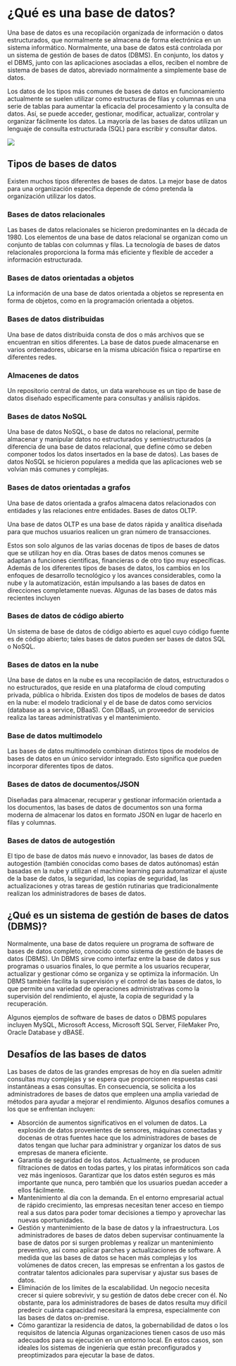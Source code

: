 # ¿Qué es una base de datos?

Una base de datos es una recopilación organizada de información o datos estructurados, que normalmente se almacena de forma electrónica en un sistema informático. Normalmente, una base de datos está controlada por un sistema de gestión de bases de datos (DBMS). En conjunto, los datos y el DBMS, junto con las aplicaciones asociadas a ellos, reciben el nombre de sistema de bases de datos, abreviado normalmente a simplemente base de datos.

Los datos de los tipos más comunes de bases de datos en funcionamiento actualmente se suelen utilizar como estructuras de filas y columnas en una serie de tablas para aumentar la eficacia del procesamiento y la consulta de datos. Así, se puede acceder, gestionar, modificar, actualizar, controlar y organizar fácilmente los datos. La mayoría de las bases de datos utilizan un lenguaje de consulta estructurada (SQL) para escribir y consultar datos.

![](https://d1.awsstatic.com/whatisimg/database-seo-1.270cb06b819915c5f763a0b9f88255e044c4dac5.249328f222f09586e55df76cb2fc99cd28d45a09.png)

## Tipos de bases de datos

Existen muchos tipos diferentes de bases de datos. La mejor base de datos para una organización específica depende de cómo pretenda la organización utilizar los datos.

### Bases de datos relacionales

Las bases de datos relacionales se hicieron predominantes en la década de 1980. Los elementos de una base de datos relacional se organizan como un conjunto de tablas con columnas y filas. La tecnología de bases de datos relacionales proporciona la forma más eficiente y flexible de acceder a información estructurada.

### Bases de datos orientadas a objetos

La información de una base de datos orientada a objetos se representa en forma de objetos, como en la programación orientada a objetos.

### Bases de datos distribuidas

Una base de datos distribuida consta de dos o más archivos que se encuentran en sitios diferentes. La base de datos puede almacenarse en varios ordenadores, ubicarse en la misma ubicación física o repartirse en diferentes redes.

### Almacenes de datos

Un repositorio central de datos, un data warehouse es un tipo de base de datos diseñado específicamente para consultas y análisis rápidos.

### Bases de datos NoSQL

Una base de datos NoSQL, o base de datos no relacional, permite almacenar y manipular datos no estructurados y semiestructurados (a diferencia de una base de datos relacional, que define cómo se deben componer todos los datos insertados en la base de datos). Las bases de datos NoSQL se hicieron populares a medida que las aplicaciones web se volvían más comunes y complejas.

### Bases de datos orientadas a grafos

Una base de datos orientada a grafos almacena datos relacionados con entidades y las relaciones entre entidades.
Bases de datos OLTP. 

Una base de datos OLTP es una base de datos rápida y analítica diseñada para que muchos usuarios realicen un gran número de transacciones.


Estos son solo algunos de las varias docenas de tipos de bases de datos que se utilizan hoy en día. Otras bases de datos menos comunes se adaptan a funciones científicas, financieras o de otro tipo muy específicas. Además de los diferentes tipos de bases de datos, los cambios en los enfoques de desarrollo tecnológico y los avances considerables, como la nube y la automatización, están impulsando a las bases de datos en direcciones completamente nuevas. Algunas de las bases de datos más recientes incluyen

### Bases de datos de código abierto

Un sistema de base de datos de código abierto es aquel cuyo código fuente es de código abierto; tales bases de datos pueden ser bases de datos SQL o NoSQL.

### Bases de datos en la nube

Una base de datos en la nube es una recopilación de datos, estructurados o no estructurados, que reside en una plataforma de cloud computing privada, pública o híbrida. Existen dos tipos de modelos de bases de datos en la nube: el modelo tradicional y el de base de datos como servicios (database as a service, DBaaS). Con DBaaS, un proveedor de servicios realiza las tareas administrativas y el mantenimiento.

### Base de datos multimodelo

Las bases de datos multimodelo combinan distintos tipos de modelos de bases de datos en un único servidor integrado. Esto significa que pueden incorporar diferentes tipos de datos.

### Bases de datos de documentos/JSON

Diseñadas para almacenar, recuperar y gestionar información orientada a los documentos, las bases de datos de documentos son una forma moderna de almacenar los datos en formato JSON en lugar de hacerlo en filas y columnas.

### Bases de datos de autogestión

El tipo de base de datos más nuevo e innovador, las bases de datos de autogestión (también conocidas como bases de datos autónomas) están basadas en la nube y utilizan el machine learning para automatizar el ajuste de la base de datos, la seguridad, las copias de seguridad, las actualizaciones y otras tareas de gestión rutinarias que tradicionalmente realizan los administradores de bases de datos.

## ¿Qué es un sistema de gestión de bases de datos (DBMS)?

Normalmente, una base de datos requiere un programa de software de bases de datos completo, conocido como sistema de gestión de bases de datos (DBMS). Un DBMS sirve como interfaz entre la base de datos y sus programas o usuarios finales, lo que permite a los usuarios recuperar, actualizar y gestionar cómo se organiza y se optimiza la información. Un DBMS también facilita la supervisión y el control de las bases de datos, lo que permite una variedad de operaciones administrativas como la supervisión del rendimiento, el ajuste, la copia de seguridad y la recuperación.

Algunos ejemplos de software de bases de datos o DBMS populares incluyen MySQL, Microsoft Access, Microsoft SQL Server, FileMaker Pro, Oracle Database y dBASE.

## Desafíos de las bases de datos

Las bases de datos de las grandes empresas de hoy en día suelen admitir consultas muy complejas y se espera que proporcionen respuestas casi instantáneas a esas consultas. En consecuencia, se solicita a los administradores de bases de datos que empleen una amplia variedad de métodos para ayudar a mejorar el rendimiento. Algunos desafíos comunes a los que se enfrentan incluyen:

- Absorción de aumentos significativos en el volumen de datos. La explosión de datos provenientes de sensores, máquinas conectadas y docenas de otras fuentes hace que los administradores de bases de datos tengan que luchar para administrar y organizar los datos de sus empresas de manera eficiente.
- Garantía de seguridad de los datos. Actualmente, se producen filtraciones de datos en todas partes, y los piratas informáticos son cada vez más ingeniosos. Garantizar que los datos estén seguros es más importante que nunca, pero también que los usuarios puedan acceder a ellos fácilmente.
- Mantenimiento al día con la demanda. En el entorno empresarial actual de rápido crecimiento, las empresas necesitan tener acceso en tiempo real a sus datos para poder tomar decisiones a tiempo y aprovechar las nuevas oportunidades.
- Gestión y mantenimiento de la base de datos y la infraestructura. Los administradores de bases de datos deben supervisar continuamente la base de datos por si surgen problemas y realizar un mantenimiento preventivo, así como aplicar parches y actualizaciones de software. A medida que las bases de datos se hacen más complejas y los volúmenes de datos crecen, las empresas se enfrentan a los gastos de contratar talentos adicionales para supervisar y ajustar sus bases de datos.
- Eliminación de los límites de la escalabilidad. Un negocio necesita crecer si quiere sobrevivir, y su gestión de datos debe crecer con él. No obstante, para los administradores de bases de datos resulta muy difícil predecir cuánta capacidad necesitará la empresa, especialmente con las bases de datos on-premise.
- Cómo garantizar la residencia de datos, la gobernabilidad de datos o los requisitos de latencia Algunas organizaciones tienen casos de uso más adecuados para su ejecución en un entorno local. En estos casos, son ideales los sistemas de ingeniería que están preconfigurados y preoptimizados para ejecutar la base de datos.